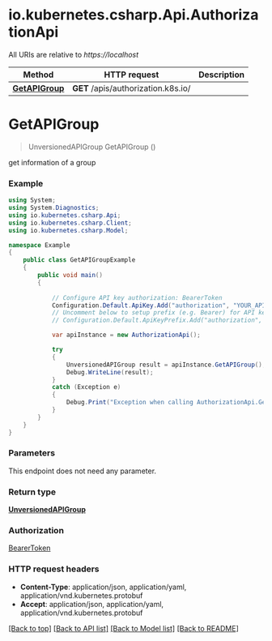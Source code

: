 # io.kubernetes.csharp.Api.AuthorizationApi

All URIs are relative to *https://localhost*

Method | HTTP request | Description
------------- | ------------- | -------------
[**GetAPIGroup**](AuthorizationApi.md#getapigroup) | **GET** /apis/authorization.k8s.io/ | 


<a name="getapigroup"></a>
# **GetAPIGroup**
> UnversionedAPIGroup GetAPIGroup ()



get information of a group

### Example
```csharp
using System;
using System.Diagnostics;
using io.kubernetes.csharp.Api;
using io.kubernetes.csharp.Client;
using io.kubernetes.csharp.Model;

namespace Example
{
    public class GetAPIGroupExample
    {
        public void main()
        {
            
            // Configure API key authorization: BearerToken
            Configuration.Default.ApiKey.Add("authorization", "YOUR_API_KEY");
            // Uncomment below to setup prefix (e.g. Bearer) for API key, if needed
            // Configuration.Default.ApiKeyPrefix.Add("authorization", "Bearer");

            var apiInstance = new AuthorizationApi();

            try
            {
                UnversionedAPIGroup result = apiInstance.GetAPIGroup();
                Debug.WriteLine(result);
            }
            catch (Exception e)
            {
                Debug.Print("Exception when calling AuthorizationApi.GetAPIGroup: " + e.Message );
            }
        }
    }
}
```

### Parameters
This endpoint does not need any parameter.

### Return type

[**UnversionedAPIGroup**](UnversionedAPIGroup.md)

### Authorization

[BearerToken](../README.md#BearerToken)

### HTTP request headers

 - **Content-Type**: application/json, application/yaml, application/vnd.kubernetes.protobuf
 - **Accept**: application/json, application/yaml, application/vnd.kubernetes.protobuf

[[Back to top]](#) [[Back to API list]](../README.md#documentation-for-api-endpoints) [[Back to Model list]](../README.md#documentation-for-models) [[Back to README]](../README.md)

